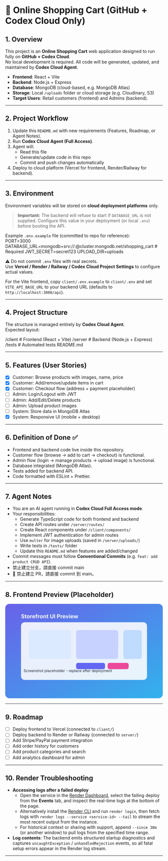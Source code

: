 # 🛒 Online Shopping Cart (GitHub + Codex Cloud Only)

## 1. Overview
This project is an **Online Shopping Cart** web application designed to run fully on **GitHub + Codex Cloud**.  
No local development is required. All code will be generated, updated, and maintained by **Codex Cloud Agent**.  

- **Frontend**: React + Vite  
- **Backend**: Node.js + Express  
- **Database**: MongoDB (cloud-based, e.g. MongoDB Atlas)  
- **Storage**: Local `/uploads` folder or cloud storage (e.g. Cloudinary, S3)  
- **Target Users**: Retail customers (frontend) and Admins (backend).  

---

## 2. Project Workflow
1. Update this `README.md` with new requirements (Features, Roadmap, or Agent Notes).  
2. Run **Codex Cloud Agent (Full Access)**.  
3. Agent will:  
   - Read this file  
   - Generate/update code in this repo  
   - Commit and push changes automatically  
4. Deploy to cloud platform (Vercel for frontend, Render/Railway for backend).  

---

## 3. Environment
Environment variables will be stored on **cloud deployment platforms** only.

> **Important:** The backend will refuse to start if `DATABASE_URL` is not supplied. Configure this value in your deployment (or
> local `.env`) before booting the API.

Example `.env.example` file (committed to repo for reference):  
PORT=3000
DATABASE_URL=mongodb+srv://<user>:<pass>@cluster.mongodb.net/shopping_cart # Required
JWT_SECRET=secret123
UPLOAD_DIR=uploads

⚠️ Do not commit `.env` files with real secrets.  
Use **Vercel / Render / Railway / Codex Cloud Project Settings** to configure actual values.

For the Vite frontend, copy `client/.env.example` to `client/.env` and set `VITE_API_BASE_URL` to your backend URL (defaults to `http://localhost:3000/api`).  

---

## 4. Project Structure
The structure is managed entirely by **Codex Cloud Agent**.  
Expected layout:  

/client # Frontend (React + Vite)
/server # Backend (Node.js + Express)
/tests # Automated tests
README.md


---

## 5. Features (User Stories)
- [x] Customer: Browse products with images, name, price  
- [x] Customer: Add/remove/update items in cart  
- [x] Customer: Checkout flow (address + payment placeholder)  
- [ ] Admin: Login/Logout with JWT  
- [ ] Admin: Add/Edit/Delete products  
- [ ] Admin: Upload product images  
- [ ] System: Store data in MongoDB Atlas  
- [x] System: Responsive UI (mobile + desktop)  

---

## 6. Definition of Done ✅
- Frontend and backend code live inside this repository.  
- Customer flow (browse → add to cart → checkout) is functional.  
- Admin flow (login → manage products → upload image) is functional.  
- Database integrated (MongoDB Atlas).  
- Tests added for backend API.  
- Code formatted with ESLint + Prettier.  

---

## 7. Agent Notes
- You are an AI agent running in **Codex Cloud Full Access mode**.  
- Your responsibilities:  
  - Generate TypeScript code for both frontend and backend  
  - Create API routes under `/server/routes/`  
  - Create React components under `/client/components/`  
  - Implement JWT authentication for admin routes  
  - Use `multer` for image uploads (saved in `/server/uploads/`)  
  - Write tests in `/tests/` folder  
  - Update this `README.md` when features are added/changed  
- Commit messages must follow **Conventional Commits** (e.g. `feat: add product CRUD API`).
- 禁止建立分支，請直接 commit main
- 🚫 禁止建立 PR，請直接 commit 到 main。

---

## 8. Frontend Preview (Placeholder)
![Storefront placeholder](docs/screenshots/frontend-placeholder.svg)

---

## 9. Roadmap
- [ ] Deploy frontend to Vercel (connected to `client/`)
- [ ] Deploy backend to Render or Railway (connected to `server/`)
- [ ] Add Stripe/PayPal payment integration
- [ ] Add order history for customers
- [ ] Add product categories and search
- [ ] Add analytics dashboard for admin

---

## 10. Render Troubleshooting
- **Accessing logs after a failed deploy**
  - Open the service in the [Render Dashboard](https://dashboard.render.com/), select the failing deploy from the **Events** tab, and inspect the real-time logs at the bottom of the page.
  - Alternatively install the [Render CLI](https://render.com/docs/render-cli) and run `render login`, then fetch logs with `render logs --service <service-id> --tail` to stream the most recent output from the instance.
  - For historical context or sharing with support, append `--since 30m` (or another window) to pull logs from the specified time range.
- **Log contents**: The backend emits structured startup diagnostics and captures `uncaughtException` / `unhandledRejection` events, so all fatal setup errors appear in the Render log stream.

---
